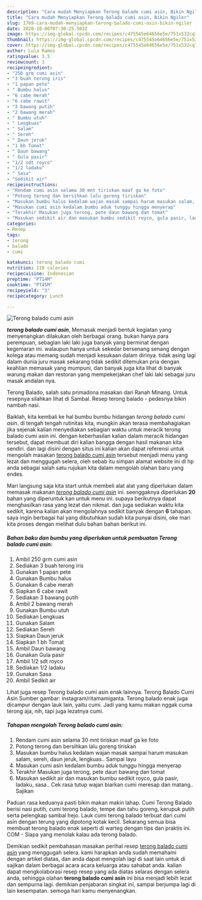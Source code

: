 ```yaml
---
description: "Cara mudah Menyiapkan Terong balado cumi asin, Bikin Ngiler"
title: "Cara mudah Menyiapkan Terong balado cumi asin, Bikin Ngiler"
slug: 1769-cara-mudah-menyiapkan-terong-balado-cumi-asin-bikin-ngiler
date: 2020-10-06T07:30:25.503Z
image: https://img-global.cpcdn.com/recipes/c475545e64656e5e/751x532cq70/terong-balado-cumi-asin-foto-resep-utama.jpg
thumbnail: https://img-global.cpcdn.com/recipes/c475545e64656e5e/751x532cq70/terong-balado-cumi-asin-foto-resep-utama.jpg
cover: https://img-global.cpcdn.com/recipes/c475545e64656e5e/751x532cq70/terong-balado-cumi-asin-foto-resep-utama.jpg
author: Lula Ramos
ratingvalue: 3.5
reviewcount: 3
recipeingredient:
- "250 grm cumi asin"
- "3 buah terong iris"
- "1 papan pete"
- " Bumbu halus"
- "6 cabe merah"
- "6 cabe rawit"
- "3 bawang putih"
- "2 bawang merah"
- " Bumbu utuh"
- " Lengkuas"
- " Salam"
- " Sereh"
- " Daun jeruk"
- "1 bh Tomat"
- " Daun bawang"
- " Gula pasir"
- "1/2 sdt royco"
- "1/2 ladaku"
- " Sasa"
- "Sedikit air"
recipeinstructions:
- "Rendam cumi asin selama 30 mnt tiriskan maaf ga ke foto"
- "Potong terong dan bersihkan lalu goreng tiriskan"
- "Masukan bumbu halus kedalam wajan masak sampai harum masukan salam, sereh, daun jeruk, lengkuas.. Sampai layu"
- "Masukan cumi asin kedalam bumbu aduk tunggu hingga menyerap"
- "Terakhir Masukan juga terong, pete daun bawang dan tomat"
- "Masukan sedikit air dan masukan bumbu sedikit royco, gula pasir, ladaku, sasa.. Cek rasa tutup wajan biarkan cumi meresap dan matang.. Sajikan"
categories:
- Resep
tags:
- terong
- balado
- cumi

katakunci: terong balado cumi 
nutrition: 119 calories
recipecuisine: Indonesian
preptime: "PT14M"
cooktime: "PT45M"
recipeyield: "3"
recipecategory: Lunch

---
```



![Terong balado cumi asin](https://img-global.cpcdn.com/recipes/c475545e64656e5e/751x532cq70/terong-balado-cumi-asin-foto-resep-utama.jpg)

<b><i>terong balado cumi asin</i></b>, Memasak menjadi bentuk kegiatan yang menyenangkan dilakukan oleh berbagai orang. bukan hanya para perempuan, sebagian laki laki juga banyak yang berminat dengan kegemaran ini. walaupun hanya untuk sekedar bersenang senang dengan kolega atau memang sudah menjadi kesukaan dalam dirinya. tidak asing lagi dalam dunia juru masak sekarang tidak sedikit ditemukan pria dengan keahlian memasak yang mumpuni, dan banyak juga kita lihat di banyak warung makan dan restoran yang mempekerjakan chef laki laki sebagai juru masak andalan nya.

Terong Balado, salah satu primadona masakan dari Ranah Minang. Untuk resepnya silahkan lihat di Sambal. Resep terong balado - pedesnya bikin nambah nasi.

Baiklah, kita kembali ke hal bumbu bumbu hidangan <i>terong balado cumi asin</i>. di tengah tengah rutinitas kita, mungkin akan terasa membahagiakan jika sejenak kalian menyediakan sebagian waktu untuk meracik terong balado cumi asin ini. dengan keberhasilan kalian dalam meracik hidangan tersebut, dapat membuat diri kalian bangga dengan hasil makanan kita sendiri. dan lagi disini dengan situs ini kalian akan dapat referensi untuk mengolah masakan <u>terong balado cumi asin</u> tersebut menjadi menu yang lezat dan menggugah selera, oleh sebab itu simpan alamat website ini di hp anda sebagai salah satu rujukan kita dalam mengolah olahan baru yang endes.


Mari langsung saja kita start untuk membeli alat alat yang diperlukan dalam memasak makanan <u><i>terong balado cumi asin</i></u> ini. seenggaknya diperlukan <b>20</b> bahan yang diperuntuk kan untuk menu ini. supaya berikutnya dapat menghasilkan rasa yang lezat dan nikmat. dan juga sediakan waktu kita sedikit, karena kalian akan mengolahnya sedikit banyak dengan <b>6</b> tahapan. saya ingin berbagai hal yang dibutuhkan sudah kita punyai disini, oke mari kita proses dengan melihat dulu bahan bahan berikut ini.

<!--inarticleads1-->

##### Bahan baku dan bumbu yang diperlukan untuk pembuatan Terong balado cumi asin:

1. Ambil 250 grm cumi asin
1. Sediakan 3 buah terong iris
1. Gunakan 1 papan pete
1. Gunakan  Bumbu halus
1. Gunakan 6 cabe merah
1. Siapkan 6 cabe rawit
1. Sediakan 3 bawang putih
1. Ambil 2 bawang merah
1. Gunakan  Bumbu utuh
1. Sediakan  Lengkuas
1. Gunakan  Salam
1. Sediakan  Sereh
1. Siapkan  Daun jeruk
1. Siapkan 1 bh Tomat
1. Ambil  Daun bawang
1. Gunakan  Gula pasir
1. Ambil 1/2 sdt royco
1. Sediakan 1/2 ladaku
1. Gunakan  Sasa
1. Ambil Sedikit air


Lihat juga resep Terong balado cumi asin enak lainnya. Terong Balado Cumi Asin Sumber gambar: instagram/ritamamiganta. Terong balado enak juga dicampur dengan lauk lain, yaitu cumi. Jadi yang kamu makan nggak cuma terong aja, nih, tapi juga lezatnya cumi. 

<!--inarticleads2-->

##### Tahapan mengolah Terong balado cumi asin:

1. Rendam cumi asin selama 30 mnt tiriskan maaf ga ke foto
1. Potong terong dan bersihkan lalu goreng tiriskan
1. Masukan bumbu halus kedalam wajan masak sampai harum masukan salam, sereh, daun jeruk, lengkuas.. Sampai layu
1. Masukan cumi asin kedalam bumbu aduk tunggu hingga menyerap
1. Terakhir Masukan juga terong, pete daun bawang dan tomat
1. Masukan sedikit air dan masukan bumbu sedikit royco, gula pasir, ladaku, sasa.. Cek rasa tutup wajan biarkan cumi meresap dan matang.. Sajikan


Paduan rasa keduanya pasti bikin makan makin lahap. Cumi Terong Balado berisi nasi putih, cumi terong balado, tempe dan tahu goreng, kerupuk putih serta pelengkap sambal hejo. Lauk cumi terong balado terbuat dari cumi asin dengan terung yang dipotong kotak kecil. Sekarang semua bisa membuat terong balado enak seperti di warteg dengan tips dan praktis ini. COM - Siapa yang menolak kalau ada terong balado. 

Demikian sedikit pembahasan masakan perihal resep <u>terong balado cumi asin</u> yang menggugah selera. kami harapkan anda sudah memahami dengan artikel diatas, dan anda dapat mengolah lagi di saat lain untuk di sajikan dalam berbagai acara acara keluarga atau sahabat anda. kalian dapat mengkolaborasi resep resep yang ada diatas selaras dengan selera anda, sehingga olahan <b>terong balado cumi asin</b> ini bisa menjadi lebih lezat dan sempurna lagi. demikian penjabaran singkat ini, sampai berjumpa lagi di lain kesempatan. semoga hari kamu menyenangkan.
